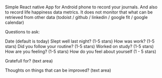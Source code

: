 Simple React native App for Android phone to record your journals.  And also to record life happiness data metrics.
It does not monitor that what can be retrieved from other data (todoist / github / linkedin / google fit / google calendar)


Questions to ask: 

Date (default is today)
Slept well last night? (1-5 stars) 
How was work? (1-5 stars)
Did you follow your routine? (1-5 stars)
Worked on study?  (1-5 stars)
How are you feeling? (1-5 stars)
How do you feel about yourself (1 - 5 stars)

Gratefull for? (text area)

Thoughts on things that can be improved?  (text area)


